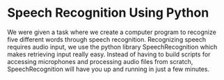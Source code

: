 # Speech Recognition Using Python
We were given a task where we create a computer program to recognize five different words through speech recognition.  Recognizing speech requires audio input, we use the python library SpeechRecognition which makes retrieving input really easy. Instead of having to build scripts for accessing microphones and processing audio files from scratch, SpeechRecognition will have you up and running in just a few minutes.
